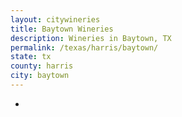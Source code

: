 ```yaml
---
layout: citywineries
title: Baytown Wineries
description: Wineries in Baytown, TX
permalink: /texas/harris/baytown/
state: tx
county: harris
city: baytown
---
```

-
